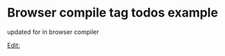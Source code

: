 Browser compile tag todos example
===================================

updated for in browser compiler

[Edit:](http://plnkr.co/edit/ClusjV?p=info)